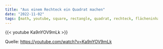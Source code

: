 ```yaml
---
title: "Aus einem Rechteck ein Quadrat machen"
date: "2022-11-02"
tags: [math, youtube, square, rectangle, quadrat, rechteck, flächeninhalt, area, pythagoras, höhensatz, tamás_görbe, geometrie, geometry]
---
```


{{< youtube Ka9nYOV9mLk >}}

Quelle: https://youtube.com/watch?v=Ka9nYOV9mLk 